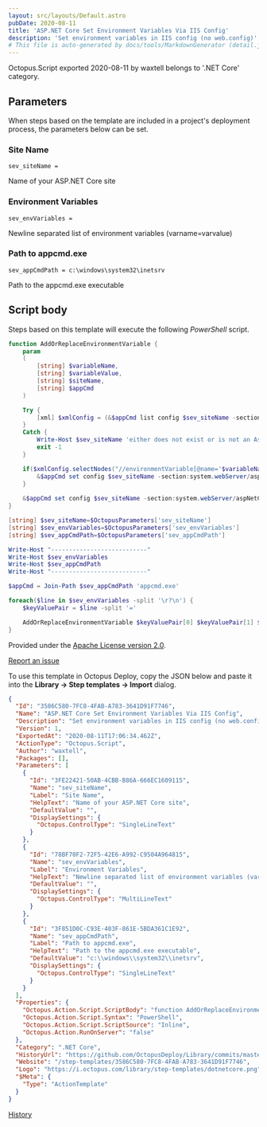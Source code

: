 ```yaml
---
layout: src/layouts/Default.astro
pubDate: 2020-08-11
title: 'ASP.NET Core Set Environment Variables Via IIS Config'
description: 'Set environment variables in IIS config (no web.config)'
# This file is auto-generated by docs/tools/MarkdownGenerator (detail.js)
---
```


Octopus.Script exported 2020-08-11 by waxtell belongs to '.NET Core' category.

## Parameters

When steps based on the template are included in a project's deployment process, the parameters below can be set.


<div class="param">

### Site Name

`sev_siteName = `

Name of your ASP.NET Core site

</div>
        
<div class="param">

### Environment Variables

`sev_envVariables = `

Newline separated list of environment variables (varname=varvalue)

</div>
        
<div class="param">

### Path to appcmd.exe

`sev_appCmdPath = c:\windows\system32\inetsrv`

Path to the appcmd.exe executable

</div>
        

## Script body

Steps based on this template will execute the following *PowerShell* script.

```PowerShell
function AddOrReplaceEnvironmentVariable {
    param
    (
        [string] $variableName, 
        [string] $variableValue,
        [string] $siteName,
        [string] $appCmd
    )

    Try {
        [xml] $xmlConfig = (&$appCmd list config $sev_siteName -section:system.webServer/aspNetCore)
    }
    Catch {
        Write-Host $sev_siteName 'either does not exist or is not an AspNetCore site!'
        exit -1
    }

    if($xmlConfig.selectNodes("//environmentVariable[@name='$variableName']")) {
        &$appCmd set config $sev_siteName -section:system.webServer/aspNetCore /-"environmentVariables.[name='$variableName',value='$variableValue']" /commit:apphost
    }
    
    &$appCmd set config $sev_siteName -section:system.webServer/aspNetCore /+"environmentVariables.[name='$variableName',value='$variableValue']" /commit:apphost
}

[string] $sev_siteName=$OctopusParameters['sev_siteName']
[string] $sev_envVariables=$OctopusParameters['sev_envVariables']
[string] $sev_appCmdPath=$OctopusParameters['sev_appCmdPath']

Write-Host "---------------------------"
Write-Host $sev_envVariables
Write-Host $sev_appCmdPath
Write-Host "---------------------------"

$appCmd = Join-Path $sev_appCmdPath 'appcmd.exe'

foreach($line in $sev_envVariables -split '\r?\n') {
    $keyValuePair = $line -split '='

    AddOrReplaceEnvironmentVariable $keyValuePair[0] $keyValuePair[1] $sev_siteName $appCmd
}

```

Provided under the [Apache License version 2.0](https://github.com/OctopusDeploy/Library/blob/master/LICENSE.txt).

[Report an issue](https://github.com/OctopusDeploy/Library/issues/new?assignees=&labels=&projects=&template=bug-report.yml&title=Issue%20with%20ASP.NET%20Core%20Set%20Environment%20Variables%20Via%20IIS%20Config&step-template=ASP.NET%20Core%20Set%20Environment%20Variables%20Via%20IIS%20Config)

<div class="get-json">

To use this template in Octopus Deploy, copy the JSON below and paste it into the **Library → Step templates → Import** dialog.

```json
{
  "Id": "3586C580-7FC8-4FAB-A783-3641D91F7746",
  "Name": "ASP.NET Core Set Environment Variables Via IIS Config",
  "Description": "Set environment variables in IIS config (no web.config)",
  "Version": 1,
  "ExportedAt": "2020-08-11T17:06:34.462Z",
  "ActionType": "Octopus.Script",
  "Author": "waxtell",
  "Packages": [],
  "Parameters": [
    {
      "Id": "3FE22421-50AB-4CBB-B86A-666EC1609115",
      "Name": "sev_siteName",
      "Label": "Site Name",
      "HelpText": "Name of your ASP.NET Core site",
      "DefaultValue": "",
      "DisplaySettings": {
        "Octopus.ControlType": "SingleLineText"
      }
    },
    {
      "Id": "78BF70F2-72F5-42E6-A992-C9504A964815",
      "Name": "sev_envVariables",
      "Label": "Environment Variables",
      "HelpText": "Newline separated list of environment variables (varname=varvalue)",
      "DefaultValue": "",
      "DisplaySettings": {
        "Octopus.ControlType": "MultiLineText"
      }
    },
    {
      "Id": "3F851D0C-C93E-403F-861E-5BDA361C1E92",
      "Name": "sev_appCmdPath",
      "Label": "Path to appcmd.exe",
      "HelpText": "Path to the appcmd.exe executable",
      "DefaultValue": "c:\\windows\\system32\\inetsrv",
      "DisplaySettings": {
        "Octopus.ControlType": "SingleLineText"
      }
    }
  ],
  "Properties": {
    "Octopus.Action.Script.ScriptBody": "function AddOrReplaceEnvironmentVariable {\n    param\n    (\n        [string] $variableName, \n        [string] $variableValue,\n        [string] $siteName,\n        [string] $appCmd\n    )\n\n    Try {\n        [xml] $xmlConfig = (&$appCmd list config $sev_siteName -section:system.webServer/aspNetCore)\n    }\n    Catch {\n        Write-Host $sev_siteName 'either does not exist or is not an AspNetCore site!'\n        exit -1\n    }\n\n    if($xmlConfig.selectNodes(\"//environmentVariable[@name='$variableName']\")) {\n        &$appCmd set config $sev_siteName -section:system.webServer/aspNetCore /-\"environmentVariables.[name='$variableName',value='$variableValue']\" /commit:apphost\n    }\n    \n    &$appCmd set config $sev_siteName -section:system.webServer/aspNetCore /+\"environmentVariables.[name='$variableName',value='$variableValue']\" /commit:apphost\n}\n\n[string] $sev_siteName=$OctopusParameters['sev_siteName']\n[string] $sev_envVariables=$OctopusParameters['sev_envVariables']\n[string] $sev_appCmdPath=$OctopusParameters['sev_appCmdPath']\n\nWrite-Host \"---------------------------\"\nWrite-Host $sev_envVariables\nWrite-Host $sev_appCmdPath\nWrite-Host \"---------------------------\"\n\n$appCmd = Join-Path $sev_appCmdPath 'appcmd.exe'\n\nforeach($line in $sev_envVariables -split '\\r?\\n') {\n    $keyValuePair = $line -split '='\n\n    AddOrReplaceEnvironmentVariable $keyValuePair[0] $keyValuePair[1] $sev_siteName $appCmd\n}\n",
    "Octopus.Action.Script.Syntax": "PowerShell",
    "Octopus.Action.Script.ScriptSource": "Inline",
    "Octopus.Action.RunOnServer": "false"
  },
  "Category": ".NET Core",
  "HistoryUrl": "https://github.com/OctopusDeploy/Library/commits/master/step-templates//opt/buildagent/work/75443764cd38076d/step-templates/aspnetcore-set-environment-variable-iis.json",
  "Website": "/step-templates/3586C580-7FC8-4FAB-A783-3641D91F7746",
  "Logo": "https://i.octopus.com/library/step-templates/dotnetcore.png",
  "$Meta": {
    "Type": "ActionTemplate"
  }
}
```

[History](https://github.com/OctopusDeploy/Library/commits/master/step-templates/https://github.com/OctopusDeploy/Library/commits/master/step-templates//opt/buildagent/work/75443764cd38076d/step-templates/aspnetcore-set-environment-variable-iis.json)

</div>
